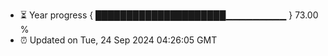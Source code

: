- ⏳ Year progress { █████████████████████▁▁▁▁▁▁▁▁▁ } 73.00 %
- ⏰ Updated on Tue, 24 Sep 2024 04:26:05 GMT

